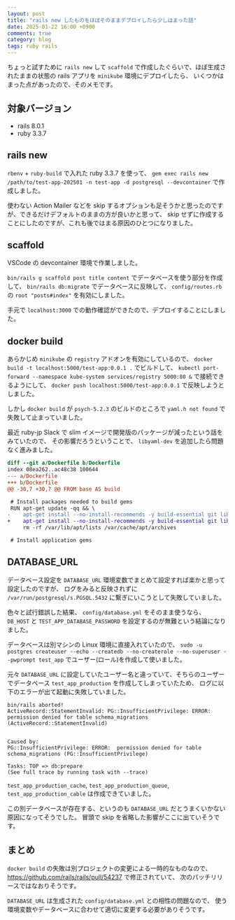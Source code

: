 ```yaml
---
layout: post
title: "rails new したものをほぼそのままデプロイしたら少しはまった話"
date: 2025-01-22 16:00 +0900
comments: true
category: blog
tags: ruby rails
---
```

ちょっと試すために `rails new` して `scaffold` で作成したぐらいで、ほぼ生成されたままの状態の rails アプリを `minikube` 環境にデプロイしたら、
いくつかはまった点があったので、そのメモです。

<!--more-->

## 対象バージョン

- rails 8.0.1
- ruby 3.3.7

## rails new

`rbenv` + `ruby-build` で入れた ruby 3.3.7 を使って、
`gem exec rails new /path/to/test-app-202501 -n test-app -d postgresql --devcontainer` で作成しました。

使わない Action Mailer などを skip するオプションも足そうかと思ったのですが、できるだけデフォルトのままの方が良いかと思って、
skip せずに作成することにしたのですが、これも後ではまる原因のひとつになりました。

## scaffold

VSCode の devcontainer 環境で作業しました。

`bin/rails g scaffold post title content` でデータベースを使う部分を作成して、
`bin/rails db:migrate` でデータベースに反映して、
`config/routes.rb` の `root "posts#index"` を有効にしました。

手元で `localhost:3000` での動作確認ができたので、デプロイすることにしました。

## docker build

あらかじめ `minikube` の `registry` アドオンを有効にしているので、
`docker build -t localhost:5000/test-app:0.0.1 .` でビルドして、
`kubectl port-forward --namespace kube-system services/registry 5000:80 &` で接続できるようにして、
`docker push localhost:5000/test-app:0.0.1` で反映しようとしました。

しかし `docker build` が `psych-5.2.3` のビルドのところで `yaml.h not found` で失敗して止まっていました。

最近 ruby-jp Slack で slim イメージで開発版のパッケージが減ったという話をみていたので、
その影響だろうということで、
`libyaml-dev` を追加したら問題なく進みました。

```diff
diff --git a/Dockerfile b/Dockerfile
index 08ea262..ac48c38 100644
--- a/Dockerfile
+++ b/Dockerfile
@@ -30,7 +30,7 @@ FROM base AS build

 # Install packages needed to build gems
 RUN apt-get update -qq && \
-    apt-get install --no-install-recommends -y build-essential git libpq-dev pkg-config && \
+    apt-get install --no-install-recommends -y build-essential git libpq-dev libyaml-dev pkg-config && \
     rm -rf /var/lib/apt/lists /var/cache/apt/archives

 # Install application gems
```

## DATABASE_URL

データベース設定を `DATABASE_URL` 環境変数でまとめて設定すれば楽かと思って設定したのですが、
ログをみると反映されずに `/var/run/postgresql/s.PGSQL.5432` に繋ぎにいこうとして失敗していました。

色々と試行錯誤した結果、
`config/database.yml` をそのまま使うなら、
`DB_HOST` と `TEST_APP_DATABASE_PASSWORD` を設定するのが無難という結論になりました。

データベースは別マシンの Linux 環境に直接入れていたので、
`sudo -u postgres createuser --echo --createdb --no-createrole --no-superuser --pwprompt test_app`
でユーザー(ロール)を作成して使いました。

元々 `DATABASE_URL` に設定していたユーザー名と違っていて、そちらのユーザーでデータベース `test_app_production` を作成してしまっていたため、
ログに以下のエラーが出て起動に失敗していました。

```text
bin/rails aborted!
ActiveRecord::StatementInvalid: PG::InsufficientPrivilege: ERROR:  permission denied for table schema_migrations (ActiveRecord::StatementInvalid)


Caused by:
PG::InsufficientPrivilege: ERROR:  permission denied for table schema_migrations (PG::InsufficientPrivilege)

Tasks: TOP => db:prepare
(See full trace by running task with --trace)
```

`test_app_production_cache`,
`test_app_production_queue`,
`test_app_production_cable`
は作成できていました。

この別データベースが存在する、というのも `DATABASE_URL` だとうまくいかない原因になってそうでした。
冒頭で skip を省略した影響がここに出ていそうです。

## まとめ

`docker build` の失敗は別プロジェクトの変更による一時的なものなので、
<https://github.com/rails/rails/pull/54237> で修正されていて、
次のパッチリリースではなおりそうです。

`DATABASE_URL` は生成された `config/database.yml` との相性の問題なので、
使う環境変数やデータベースに合わせて適切に変更する必要がありそうです。
